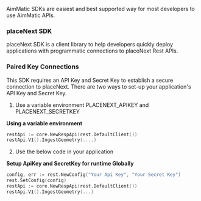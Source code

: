 AimMatic SDKs are easiest and best supported way for most developers to use AimMatic APIs.

### placeNext SDK ###

placeNext SDK is a client library to help developers quickly deploy applications with programmatic connections to placeNext Rest APIs.

### Paired Key Connections ###

This SDK requires an API Key and Secret Key to establish a secure connection to placeNext.
There are two ways to set-up your application's API Key and Secret Key.

1. Use a variable environment PLACENEXT_APIKEY and PLACENEXT_SECRETKEY

**Using a variable environment**

```go
restApi := core.NewRespApi(rest.DefaultClient())
restApi.V1().IngestGeometry(....)
```

2. Use the below code in your application

**Setup ApiKey and SecretKey for runtime Globally**

```go
config, err := rest.NewConfig("Your Api Key", "Your Secret Key")
rest.SetConfig(config)
restApi := core.NewRespApi(rest.DefaultClient())
restApi.V1().IngestGeometry(...)
```
